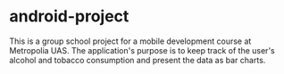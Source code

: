 # android-project
This is a group school project for a mobile development course at Metropolia UAS. The application's purpose is to keep track of the user's alcohol and tobacco consumption and present the data as bar charts.
